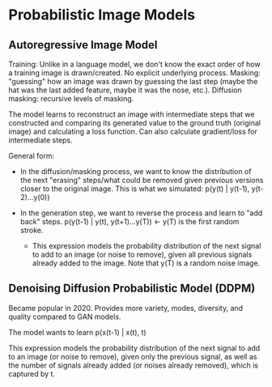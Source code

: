 # Probabilistic Image Models

## Autoregressive Image Model

Training: Unlike in a language model, we don't know the exact order of how a training image is drawn/created. No explicit underlying process. Masking: "guessing" how an image was drawn by guessing the last step (maybe the hat was the last added feature, maybe it was the nose, etc.). Diffusion masking: recursive levels of masking.

The model learns to reconstruct an image with intermediate steps that we constructed and comparing its generated value to the ground truth (original image) and calculating a loss function. Can also calculate gradient/loss for intermediate steps.

General form:
- In the diffusion/masking process, we want to know the distribution of the next "erasing" steps/what could be removed given previous versions closer to the original image. This is what we simulated:
p(y(t) | y(t-1), y(t-2)...y(0))
- In the generation step, we want to reverse the process and learn to "add back" steps. 
p(y(t-1) | y(t), y(t+1)...y(T)) <- y(T) is the first random stroke.

    - This expression models the probability distribution of the next signal to add to an image (or noise to remove), given all previous signals already added to the image. Note that y(T) is a random noise image.

## Denoising Diffusion Probabilistic Model (DDPM)

Became popular in 2020. Provides more variety, modes, diversity, and quality compared to GAN models.

The model wants to learn p(x(t-1) | x(t), t)

This expression models the probability distribution of the next signal to add to an image (or noise to remove), given only the previous signal, as well as the number of signals already added (or noises already removed), which is captured by t. 